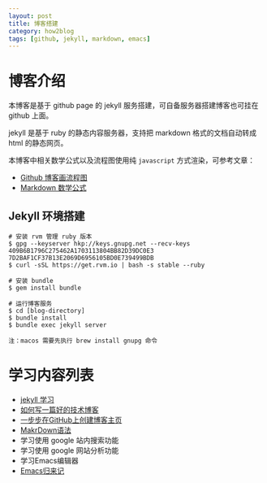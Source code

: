 ```yaml
---
layout: post
title: 博客搭建
category: how2blog
tags: [github, jekyll, markdown, emacs]
---
```


#  博客介绍

本博客是基于 github page 的 jekyll 服务搭建，可自备服务器搭建博客也可挂在 github 上面。

jekyll 是基于 ruby 的静态内容服务器，支持把 markdown 格式的文档自动转成 html 的静态网页。

本博客中相关数学公式以及流程图使用纯 `javascript` 方式渲染，可参考文章：

* [Github 博客画流程图](/2017/11/09/mermaid-flow)
* [Markdown 数学公式](/2017/11/01/formula)



## Jekyll 环境搭建

~~~Sh
# 安装 rvm 管理 ruby 版本
$ gpg --keyserver hkp://keys.gnupg.net --recv-keys 409B6B1796C275462A1703113804BB82D39DC0E3 7D2BAF1CF37B13E2069D6956105BD0E739499BDB
$ curl -sSL https://get.rvm.io | bash -s stable --ruby

# 安装 bundle 
$ gem install bundle

# 运行博客服务
$ cd [blog-directory]
$ bundle install
$ bundle exec jekyll server
~~~

`注：macos 需要先执行 brew install gnupg 命令`



# 学习内容列表

* [jekyll 学习](/2015/06/07/jekyll-study)
* [如何写一篇好的技术博客](http://rock3.info/blog/2013/11/26/%E5%A6%82%E4%BD%95%E5%86%99%E4%B8%80%E7%AF%87%E5%A5%BD%E7%9A%84%E6%8A%80%E6%9C%AF%E5%8D%9A%E5%AE%A2/)
* [一步步在GitHub上创建博客主页](http://www.pchou.info/web-build/2013/01/03/build-github-blog-page-01.html)
* [MakrDown语法](http://www.ituring.com.cn/article/775)
* 学习使用 google 站内搜索功能
* 学习使用 google 网站分析功能
* 学习Emacs编辑器
* [Emacs归来记](http://blog.jamespan.me/2015/04/05/the-return-of-the-emacs)
